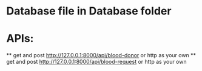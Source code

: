# Database file in Database folder
# APIs:
** get and post http://127.0.0.1:8000/api/blood-donor or http as your own
** get and post http://127.0.0.1:8000/api/blood-request or http as your own
